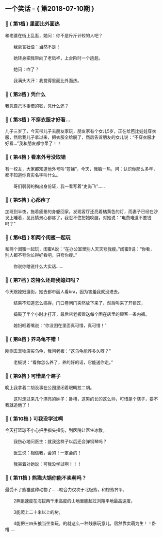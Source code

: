 ## 一个笑话 - { 第2018-07-10期 }
</hr>

### :jack_o_lantern: { 第1档 } 里面比外面热
和老婆在街上乱逛，她问：你不是斤斤计较的人吧？<br/><br/>　　我豪言壮语：当然不是！<br/><br/>　　她转身把我带向了老凤祥，上台阶时一个趔趄。<br/><br/>　　她问：咋了？<br/><br/>　　我满头大汗：我觉得里面比外面热。


### :jack_o_lantern: { 第2档 } 凭什么
我凭自己本事借的钱，凭什么还？


### :jack_o_lantern: { 第3档 } 不穿衣服才好看…
儿子三岁了，今天带儿子去朋友家玩，朋友家有个女儿5岁，正在给芭比娃娃穿衣服，然后我儿子拿过来，把衣服全给脱了，然后告诉朋友的女儿说：“不穿衣服才好看…”我和朋友都惊呆了！！


### :jack_o_lantern: { 第4档 } 看来外号没取错
有一校友，大家都知道他外号叫“苍蝇”，今天，我脑一热，问：认识你那么多年，都不知道你真实名字叫什么。<br/><br/>　　哥们弱弱的掏出身份证，我一看写着“史尚飞”……


### :jack_o_lantern: { 第5档 } 心都疼了
加班到半夜，拖着疲惫的身躯回家，发现客厅还亮着橘黄色的灯，而妻子已经在沙发上睡着，见此情景心都疼了，我忍不住把她唤醒，对她说：“电费难道不要钱吗？”


### :jack_o_lantern: { 第6档 } 和两个闺蜜一起玩
和两个闺蜜一起玩，闺蜜A说：“在办公室里别人天天夸我瘦。”闺蜜B说：“你看，别人都不夸你长得好看吧，只夸你瘦。”<br/><br/>　　你说你瞎说什么大实话……


### :jack_o_lantern: { 第7档 } 这特么还是我媳妇吗？
今天跟媳妇逛街，她去都市丽人看bra，因为害羞我就没进去。<br/><br/>　　结果不知道怎么搞得，门口卷闸门突然放下来了，然后叫来了开锁匠，<br/><br/>　　捣鼓了半个小时才打开，最后店老板赠送每个困在店里的顾客一条内裤。<br/><br/>　　媳妇咂着嘴说：“你没困在里面真可惜，真可惜！”


### :jack_o_lantern: { 第8档 } 养乌龟不错！
刚刚去宠物店买乌龟，我问老板：“这乌龟能养多久呀？”<br/><br/>　　老板说：“看你怎么养了，养的好的话，它能送你走。”


### :jack_o_lantern: { 第9档 } 可惜是个瞎子
晚上我拿着二胡没事在公园里闭着眼睛拉二胡。<br/><br/>　　这时走过来几个漂亮的妹子：卧槽，这男的长的这么帅，可惜是个瞎子，要不我就追他了！


### :jack_o_lantern: { 第10档 } 可我没学过啊
今天打篮球不小心把手指头扭伤，到医院让医生冰敷。<br/><br/>　　我伤心地问医生：就我这样子以后还会弹钢琴吗？<br/><br/>　　医生说：相信我，会的！一定会的！<br/><br/>　　我哭着对她说：可我没学过啊！！！


### :jack_o_lantern: { 第11档 } 熊猫大锅你能不卖萌吗？
最受不了熊猫这种动物了……咬合力仅次于北极熊，和棕熊齐平，<br/><br/>　　2奔跑速度在海拔两千米高度的山地里能超过刘翔平地最高速度，<br/><br/>　　3能爬上二十米以上的树，<br/><br/>　　4能把三四头狼当坐垫玩，的就这么一种残暴玩意儿，居然靠卖萌为生！！卧槽.....

